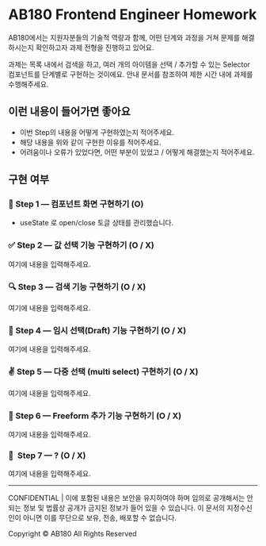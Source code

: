 # AB180 Frontend Engineer Homework

AB180에서는 지원자분들의 기술적 역량과 함께, 어떤 단계와 과정을 거쳐 문제를 해결하시는지 확인하고자 과제 전형을 진행하고 있어요.

과제는 목록 내에서 검색을 하고, 여러 개의 아이템을 선택 / 추가할 수 있는 Selector 컴포넌트를 단계별로 구현하는 것이에요. 안내 문서를 참조하여 제한 시간 내에 과제를 수행해주세요.

## 이런 내용이 들어가면 좋아요

- 이번 Step의 내용을 어떻게 구현하였는지 적어주세요.
- 해당 내용을 위와 같이 구현한 이유를 적어주세요.
- 어려움이나 오류가 있었다면, 어떤 부분이 있었고 / 어떻게 해결했는지 적어주세요.

## 구현 여부

### 💅 Step 1 — 컴포넌트 화면 구현하기 (O)

- useState 로 open/close 토글 상태를 관리했습니다.

### ✅ Step 2 — 값 선택 기능 구현하기 (O / X)

여기에 내용을 입력해주세요.

### 🔍 Step 3 — 검색 기능 구현하기 (O / X)

여기에 내용을 입력해주세요.

### 🚧 Step 4 — 임시 선택(Draft) 기능 구현하기 (O / X)

여기에 내용을 입력해주세요.

### ✌️ Step 5 — 다중 선택 (multi select) 구현하기 (O / X)

여기에 내용을 입력해주세요.

### 🐣 Step 6 — Freeform 추가 기능 구현하기 (O / X)

여기에 내용을 입력해주세요.

### 👾  Step 7 — ? (O / X)

여기에 내용을 입력해주세요.

---

CONFIDENTIAL | 이에 포함된 내용은 보안을 유지하여야 하며 임의로 공개해서는 안되는 정보 및 법률상 공개가 금지된 정보가 들어 있을 수 있습니다. 이 문서의 지정수신인이 아니면 이를 무단으로 보유, 전송, 배포할 수 없습니다.

Copyright © AB180 All Rights Reserved
